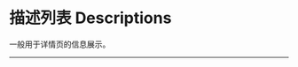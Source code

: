 # 描述列表 Descriptions

一般用于详情页的信息展示。

---

<script setup>
import DescBasicUse from "./component/desc-basic-use.md"
import DescSingleCol from "./component/desc-single-col.md"
import DescLabelAlign from "./component/desc-label-align.md"
import DescBordered from "./component/desc-bordered.md"
import DescLayout from "./component/desc-layout.md"
import DescLayoutDemo from "./component/desc-layout-demo.md"
import DescApi from "./component/desc-api.md"
import DescTip from "./component/desc-tip.md"
</script>

<client-only>
<desc-basic-use />
<desc-single-col />
<desc-label-align />
<desc-bordered />
<desc-layout />
<desc-layout-demo />
</client-only>
<desc-api />
<desc-tip />
